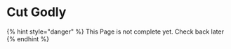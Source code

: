 # Cut Godly

{% hint style="danger" %}
This Page is not complete yet. Check back later
{% endhint %}

